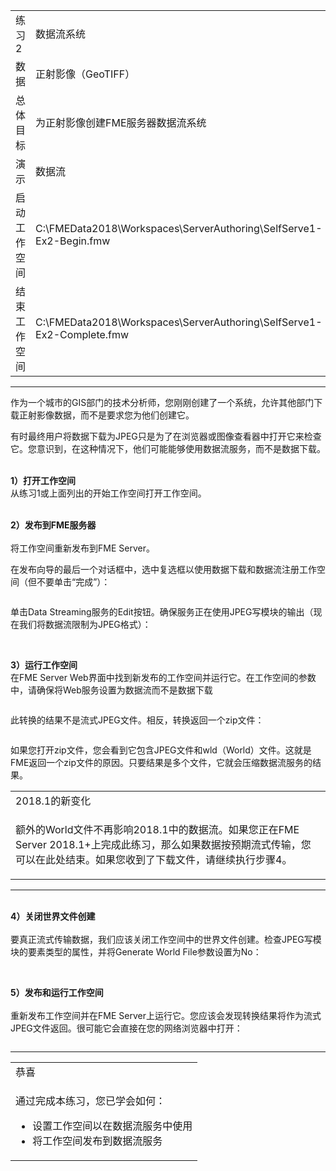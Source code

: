   <div id="readme" class="readme blob instapaper_body">
    <article class="markdown-body entry-content" itemprop="text">
<table>
<tbody><tr>
<td width="25%">
<i></i><font style="vertical-align: inherit;"><font style="vertical-align: inherit;">
练习2
</font></font></td>
<td><font style="vertical-align: inherit;"><font style="vertical-align: inherit;">
数据流系统
</font></font></td>
</tr>
<tr>
<td><font style="vertical-align: inherit;"><font style="vertical-align: inherit;">数据</font></font></td>
<td><font style="vertical-align: inherit;"><font style="vertical-align: inherit;">正射影像（GeoTIFF）</font></font></td>
</tr>
<tr>
<td><font style="vertical-align: inherit;"><font style="vertical-align: inherit;">总体目标</font></font></td>
<td><font style="vertical-align: inherit;"><font style="vertical-align: inherit;">为正射影像创建FME服务器数据流系统</font></font></td>
</tr>
<tr>
<td><font style="vertical-align: inherit;"><font style="vertical-align: inherit;">演示</font></font></td>
<td><font style="vertical-align: inherit;"><font style="vertical-align: inherit;">数据流</font></font></td>
</tr>
<tr>
<td><font style="vertical-align: inherit;"><font style="vertical-align: inherit;">启动工作空间</font></font></td>
<td><font style="vertical-align: inherit;"><font style="vertical-align: inherit;">C:\FMEData2018\Workspaces\ServerAuthoring\SelfServe1-Ex2-Begin.fmw
</font></font></td>
</tr>
<tr>
<td><font style="vertical-align: inherit;"><font style="vertical-align: inherit;">结束工作空间</font></font></td>
<td><font style="vertical-align: inherit;"><font style="vertical-align: inherit;">C:\FMEData2018\Workspaces\ServerAuthoring\SelfServe1-Ex2-Complete.fmw
</font></font></td>
</tr>
</tbody></table>
<hr>
<p><font style="vertical-align: inherit;"><font style="vertical-align: inherit;">作为一个城市的GIS部门的技术分析师，您刚刚创建了一个系统，允许其他部门下载正射影像数据，而不是要求您为他们创建它。</font></font></p>
<p><font style="vertical-align: inherit;"><font style="vertical-align: inherit;">有时最终用户将数据下载为JPEG只是为了在浏览器或图像查看器中打开它来检查它。</font><font style="vertical-align: inherit;">您意识到，在这种情况下，他们可能能够使用数据流服务，而不是数据下载。</font></font></p>
<p><br><strong><font style="vertical-align: inherit;"><font style="vertical-align: inherit;">1）打开工作空间</font></font></strong>
<br><font style="vertical-align: inherit;"><font style="vertical-align: inherit;">从练习1或上面列出的开始工作空间打开工作空间。</font></font></p>
<p><br><strong><font style="vertical-align: inherit;"><font style="vertical-align: inherit;">2）发布到FME服务器</font></font></strong><br>
<br><font style="vertical-align: inherit;"><font style="vertical-align: inherit;">将工作空间重新发布到FME Server。</font></font></p>
<p><font style="vertical-align: inherit;"><font style="vertical-align: inherit;">在发布向导的最后一个对话框中，选中复选框以使用数据下载和数据流注册工作空间（但不要单击“完成”）：</font></font></p>
<p><a target="_blank" rel="noopener noreferrer" href="https://github.com/domix2000/FMETraining-1/blob/Server-Authoring-2018/ServerAuthoring3SelfServeBasics/Images/Img3.205.Ex2.PublishToStreamService.png"><img src="./FMETraining-1_Exercise2.md1_files/Img3.205.Ex2.PublishToStreamService.png" alt="" style="max-width:100%;"></a></p>
<p><font style="vertical-align: inherit;"><font style="vertical-align: inherit;">单击Data Streaming服务的Edit按钮。</font><font style="vertical-align: inherit;">确保服务正在使用JPEG写模块的输出（现在我们将数据流限制为JPEG格式）：</font></font></p>
<p><a target="_blank" rel="noopener noreferrer" href="https://github.com/domix2000/FMETraining-1/blob/Server-Authoring-2018/ServerAuthoring3SelfServeBasics/Images/Img3.206.Ex2.StreamingParameters.png"><img src="./FMETraining-1_Exercise2.md1_files/Img3.206.Ex2.StreamingParameters.png" alt="" style="max-width:100%;"></a></p>
<p><br><strong><font style="vertical-align: inherit;"><font style="vertical-align: inherit;">3）运行工作空间</font></font></strong>
<br><font style="vertical-align: inherit;"><font style="vertical-align: inherit;">在FME Server Web界面中找到新发布的工作空间并运行它。</font><font style="vertical-align: inherit;">在工作空间的参数中，请确保将Web服务设置为数据流而不是数据下载</font></font></p>
<p><a target="_blank" rel="noopener noreferrer" href="https://github.com/domix2000/FMETraining-1/blob/Server-Authoring-2018/ServerAuthoring3SelfServeBasics/Images/Img3.207.Ex2.SelectStreamingService.png"><img src="./FMETraining-1_Exercise2.md1_files/Img3.207.Ex2.SelectStreamingService.png" alt="" style="max-width:100%;"></a></p>
<p><font style="vertical-align: inherit;"><font style="vertical-align: inherit;">此转换的结果不是流式JPEG文件。</font><font style="vertical-align: inherit;">相反，转换返回一个zip文件：</font></font></p>
<p><a target="_blank" rel="noopener noreferrer" href="https://github.com/domix2000/FMETraining-1/blob/Server-Authoring-2018/ServerAuthoring3SelfServeBasics/Images/Img3.208.Ex2.StreamedZipFile.png"><img src="./FMETraining-1_Exercise2.md1_files/Img3.208.Ex2.StreamedZipFile.png" alt="" style="max-width:100%;"></a></p>
<p><font style="vertical-align: inherit;"><font style="vertical-align: inherit;">如果您打开zip文件，您会看到它包含JPEG文件和wld（World）文件。</font><font style="vertical-align: inherit;">这就是FME返回一个zip文件的原因。</font><font style="vertical-align: inherit;">只要结果是多个文件，它就会压缩数据流服务的结果。</font></font></p>
 
<table>
<tbody><tr>
<td>
<i></i><font style="vertical-align: inherit;"><font style="vertical-align: inherit;">
2018.1的新变化
</font></font></td>
</tr>
<tr>
<td><font style="vertical-align: inherit;"><font style="vertical-align: inherit;">

额外的World文件不再影响2018.1中的数据流。</font><font style="vertical-align: inherit;">如果您正在FME Server 2018.1+上完成此练习，那么如果数据按预期流式传输，您可以在此处结束。</font><font style="vertical-align: inherit;">如果您收到了下载文件，请继续执行步骤4。 

</font></font></td>
</tr>
</tbody></table>
<hr>
<p><br><strong><font style="vertical-align: inherit;"><font style="vertical-align: inherit;">4）关闭世界文件创建</font></font></strong><br>
<br><font style="vertical-align: inherit;"><font style="vertical-align: inherit;">要真正流式传输数据，我们应该关闭工作空间中的世界文件创建。</font><font style="vertical-align: inherit;">检查JPEG写模块的要素类型的属性，并将Generate World File参数设置为No：</font></font></p>
<p><a target="_blank" rel="noopener noreferrer" href="https://github.com/domix2000/FMETraining-1/blob/Server-Authoring-2018/ServerAuthoring3SelfServeBasics/Images/Img3.209.Ex2.TurnOffWorldFile.png"><img src="./FMETraining-1_Exercise2.md1_files/Img3.209.Ex2.TurnOffWorldFile.png" alt="" style="max-width:100%;"></a></p>
<p><br><strong><font style="vertical-align: inherit;"><font style="vertical-align: inherit;">5）发布和运行工作空间</font></font></strong><br>
<br><font style="vertical-align: inherit;"><font style="vertical-align: inherit;">重新发布工作空间并在FME Server上运行它。</font><font style="vertical-align: inherit;">您应该会发现转换结果将作为流式JPEG文件返回。</font><font style="vertical-align: inherit;">很可能它会直接在您的网络浏览器中打开：</font></font></p>
<p><a target="_blank" rel="noopener noreferrer" href="https://github.com/domix2000/FMETraining-1/blob/Server-Authoring-2018/ServerAuthoring3SelfServeBasics/Images/Img3.210.Ex2.JPEGOpenedInBrowser.png"><img src="./FMETraining-1_Exercise2.md1_files/Img3.210.Ex2.JPEGOpenedInBrowser.png" alt="" style="max-width:100%;"></a></p>
<hr>

<table>
<tbody><tr>
<td>
<i></i><font style="vertical-align: inherit;"><font style="vertical-align: inherit;">
恭喜
</font></font></td>
</tr>
<tr>
<td><font style="vertical-align: inherit;"><font style="vertical-align: inherit;">

通过完成本练习，您已学会如何：
</font></font><br>
<ul><li><font style="vertical-align: inherit;"><font style="vertical-align: inherit;">设置工作空间以在数据流服务中使用</font></font></li>
<li><font style="vertical-align: inherit;"><font style="vertical-align: inherit;">将工作空间发布到数据流服务</font></font></li></ul>

</td>
</tr>
</tbody></table>   
</article>
  </div>
